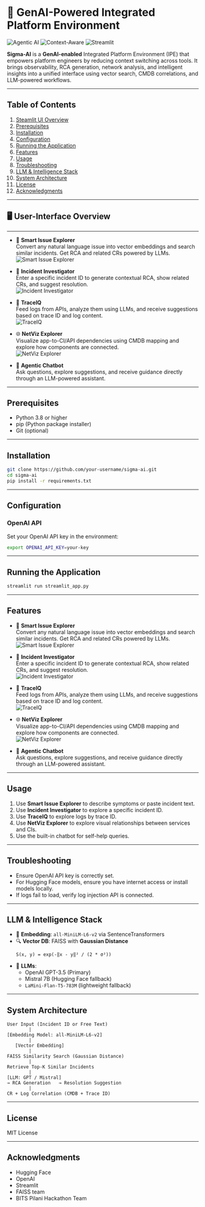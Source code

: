 
# 🤖 GenAI-Powered Integrated Platform Environment

![Agentic AI](https://img.shields.io/badge/Powered_by-Agentic_AI-blueviolete)
![Context-Aware](https://img.shields.io/badge/Contextual-Recommendations-blue)
![Streamlit](https://img.shields.io/badge/Built_with-Streamlit-orange)

**Sigma-AI** is a **GenAI-enabled** Integrated Platform Environment (IPE) that empowers platform engineers by reducing context switching across tools. It brings observability, RCA generation, network analysis, and intelligent insights into a unified interface using vector search, CMDB correlations, and LLM-powered workflows.

---

## Table of Contents

1. [Steamlit UI Overview](#User-Interface)
1. [Prerequisites](#prerequisites)
2. [Installation](#installation)
3. [Configuration](#configuration)
4. [Running the Application](#running-the-application)
5. [Features](#features)
6. [Usage](#usage)
7. [Troubleshooting](#troubleshooting)
8. [LLM & Intelligence Stack](#llm--intelligence-stack)
9. [System Architecture](#system-architecture)
10. [License](#license)
11. [Acknowledgments](#acknowledgments)

---

## 🖥️ User-Interface Overview

---

- 🧠 **Smart Issue Explorer**  
  Convert any natural language issue into vector embeddings and search similar incidents. Get RCA and related CRs powered by LLMs.  
  ![Smart Issue Explorer](https://img.icons8.com/emoji/48/brain-emoji.png)

- 🧾 **Incident Investigator**  
  Enter a specific incident ID to generate contextual RCA, show related CRs, and suggest resolution.  
  ![Incident Investigator](https://img.icons8.com/ios-filled/50/document--v1.png)

- 🧬 **TraceIQ**  
  Feed logs from APIs, analyze them using LLMs, and receive suggestions based on trace ID and log content.  
  ![TraceIQ](https://img.icons8.com/ios-filled/50/dna-helix.png)

- 🌐 **NetViz Explorer**  
  Visualize app-to-CI/API dependencies using CMDB mapping and explore how components are connected.  
  ![NetViz Explorer](https://img.icons8.com/ios-filled/50/internet.png)

- 💬 **Agentic Chatbot**  
  Ask questions, explore suggestions, and receive guidance directly through an LLM-powered assistant.

---


## Prerequisites

- Python 3.8 or higher
- pip (Python package installer)
- Git (optional)

---

## Installation

```bash
git clone https://github.com/your-username/sigma-ai.git
cd sigma-ai
pip install -r requirements.txt
```

---

## Configuration

### OpenAI API
Set your OpenAI API key in the environment:
```bash
export OPENAI_API_KEY=your-key
```

---

## Running the Application

```bash
streamlit run streamlit_app.py
```

---

## Features

- 🧠 **Smart Issue Explorer**  
  Convert any natural language issue into vector embeddings and search similar incidents. Get RCA and related CRs powered by LLMs.  
  ![Smart Issue Explorer](https://img.icons8.com/emoji/48/brain-emoji.png)

- 🧾 **Incident Investigator**  
  Enter a specific incident ID to generate contextual RCA, show related CRs, and suggest resolution.  
  ![Incident Investigator](https://img.icons8.com/ios-filled/50/document--v1.png)

- 🧬 **TraceIQ**  
  Feed logs from APIs, analyze them using LLMs, and receive suggestions based on trace ID and log content.  
  ![TraceIQ](https://img.icons8.com/ios-filled/50/dna-helix.png)

- 🌐 **NetViz Explorer**  
  Visualize app-to-CI/API dependencies using CMDB mapping and explore how components are connected.  
  ![NetViz Explorer](https://img.icons8.com/ios-filled/50/internet.png)

- 💬 **Agentic Chatbot**  
  Ask questions, explore suggestions, and receive guidance directly through an LLM-powered assistant.

---

## Usage

1. Use **Smart Issue Explorer** to describe symptoms or paste incident text.
2. Use **Incident Investigator** to explore a specific incident ID.
3. Use **TraceIQ** to explore logs by trace ID.
4. Use **NetViz Explorer** to explore visual relationships between services and CIs.
5. Use the built-in chatbot for self-help queries.

---

## Troubleshooting

- Ensure OpenAI API key is correctly set.
- For Hugging Face models, ensure you have internet access or install models locally.
- If logs fail to load, verify log injection API is connected.

---

## LLM & Intelligence Stack

- 🔡 **Embedding**: `all-MiniLM-L6-v2` via SentenceTransformers
- 🔍 **Vector DB**: FAISS with **Gaussian Distance**  
  ```
  S(x, y) = exp(-‖x - y‖² / (2 * σ²))
  ```
- 🧠 **LLMs**:
  - OpenAI GPT-3.5 (Primary)
  - Mistral 7B (Hugging Face fallback)
  - `LaMini-Flan-T5-783M` (lightweight fallback)

---

## System Architecture

```
User Input (Incident ID or Free Text)
        |
[Embedding Model: all-MiniLM-L6-v2]
        |
   [Vector Embedding]
        |
FAISS Similarity Search (Gaussian Distance)
        |
Retrieve Top-K Similar Incidents
        |
[LLM: GPT / Mistral]
→ RCA Generation   → Resolution Suggestion
        |
CR + Log Correlation (CMDB + Trace ID)
```

---

## License

MIT License

---

## Acknowledgments

- Hugging Face
- OpenAI
- Streamlit
- FAISS team
- BITS Pilani Hackathon Team

